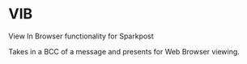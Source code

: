 # VIB

View In Browser functionality for Sparkpost

Takes in a BCC of a message and presents for Web Browser viewing.


